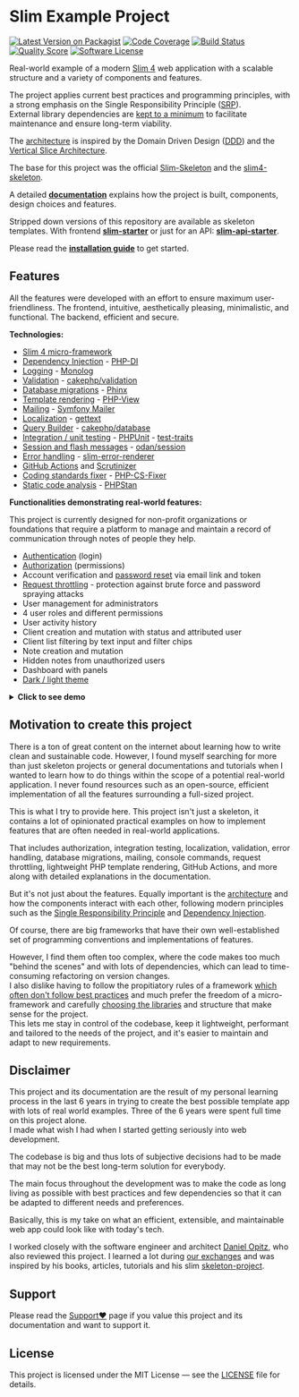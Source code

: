 # Slim Example Project

[![Latest Version on Packagist](https://img.shields.io/github/release/samuelgfeller/slim-example-project.svg)](https://packagist.org/packages/samuelgfeller/slim-example-project)
[![Code Coverage](https://scrutinizer-ci.com/g/samuelgfeller/slim-example-project/badges/coverage.png?b=master)](https://scrutinizer-ci.com/g/samuelgfeller/slim-example-project/?branch=master)
[![Build Status](https://scrutinizer-ci.com/g/samuelgfeller/slim-example-project/badges/build.png?b=master)](https://scrutinizer-ci.com/g/samuelgfeller/slim-example-project/build-status/master)
[![Quality Score](https://img.shields.io/scrutinizer/quality/g/samuelgfeller/slim-example-project.svg)](https://scrutinizer-ci.com/g/samuelgfeller/slim-example-project/?branch=master)
[![Software License](https://img.shields.io/badge/license-MIT-brightgreen.svg)](LICENSE)

Real-world example of a modern [Slim 4](https://www.slimframework.com/) web application with a scalable
structure and a variety of components and features.

The project applies current best practices and programming principles,
with a strong emphasis on the Single Responsibility Principle
([SRP](https://samuel-gfeller.ch/docs/Single-Responsibility-Principle-(SRP))).   
External library dependencies
are [kept to a minimum](https://samuel-gfeller.ch/docs/Libraries-and-Framework)
to facilitate maintenance and ensure long-term viability.

The [architecture](https://samuel-gfeller.ch/docs/Architecture)
is inspired by the Domain Driven Design ([DDD](https://en.wikipedia.org/wiki/Domain-driven_design))
and the [Vertical Slice Architecture](https://www.youtube.com/watch?v=L2Wnq0ChAIA).

The base for this project was the official
[Slim-Skeleton](https://github.com/slimphp/Slim-Skeleton) and
the [slim4-skeleton](https://github.com/odan/slim4-skeleton).

A detailed [**documentation**](https://samuel-gfeller.ch/docs) explains how the project is
built,
components, design choices and features.

Stripped down versions of this repository are available as skeleton
templates.
With frontend [**slim-starter**](https://github.com/samuelgfeller/slim-starter) or just for an API:
[**slim-api-starter**](https://github.com/samuelgfeller/slim-api-starter).

Please read the [**installation guide**](https://samuel-gfeller.ch/docs/Installation-Guide)
to get started.

## Features

All the features were developed with an effort to ensure maximum user-friendliness.
The frontend, intuitive, aesthetically pleasing, minimalistic, and functional.
The backend, efficient and secure.

**Technologies:**

* [Slim 4 micro-framework](https://github.com/slimphp/Slim)
* [Dependency Injection](https://samuel-gfeller.ch/docs/Dependency-Injection) - [PHP-DI](https://php-di.org/)
* [Logging](https://samuel-gfeller.ch/docs/Logging) - [Monolog](https://github.com/Seldaek/monolog)
* [Validation](https://samuel-gfeller.ch/docs/Validation) - [cakephp/validation](https://book.cakephp.org/4/en/core-libraries/validation.html)
* [Database migrations](https://samuel-gfeller.ch/docs/Database-Migrations) - [Phinx](https://phinx.org/)
* [Template rendering](https://samuel-gfeller.ch/docs/Template-Rendering) - [PHP-View](https://github.com/slimphp/PHP-View)
* [Mailing](https://samuel-gfeller.ch/docs/Mailing) - [Symfony Mailer](https://symfony.com/doc/current/mailer.html)
* [Localization](https://samuel-gfeller.ch/docs/Translations) - [gettext](https://www.gnu.org/software/gettext/)
* [Query Builder](https://samuel-gfeller.ch/docs/Repository-and-Query-Builder) - [cakephp/database](https://book.cakephp.org/5/en/orm/query-builder.html)
* [Integration / unit testing](https://samuel-gfeller.ch/docs/Writing-Tests) - [PHPUnit](https://github.com/sebastianbergmann/phpunit/) - [test-traits](https://github.com/samuelgfeller/test-traits)
* [Session and flash messages](https://samuel-gfeller.ch/docs/Session-and-Flash-messages) - [odan/session](https://github.com/odan/session)
* [Error handling](https://samuel-gfeller.ch/docs/Error-Handling) - [slim-error-renderer](https://github.com/samuelgfeller/slim-error-renderer)
* [GitHub Actions](https://samuel-gfeller.ch/docs/GitHub-Actions)
  and [Scrutinizer](https://samuel-gfeller.ch/docs/How-to-set-up-Scrutinizer)
* [Coding standards fixer](https://samuel-gfeller.ch/docs/Coding-Standards-Fixer) - [PHP-CS-Fixer](https://github.com/PHP-CS-Fixer/PHP-CS-Fixer)
* [Static code analysis](https://samuel-gfeller.ch/docs/PHPStan-Static-Code-Analysis) - [PHPStan](https://github.com/phpstan/phpstan)

**Functionalities demonstrating real-world features:**  

This project is currently designed for non-profit organizations or foundations that require a platform
to manage and maintain a record of communication through notes of people they help.

* [Authentication](https://samuel-gfeller.ch/docs/Authentication) (login)
* [Authorization](https://samuel-gfeller.ch/docs/Authorization) (permissions)
* Account verification
  and [password reset](https://samuel-gfeller.ch/docs/Authentication#password-forgotten)
  via email link and token
* [Request throttling](https://samuel-gfeller.ch/docs/Security#request-throttling) -
  protection against brute force and password spraying attacks
* User management for administrators
* 4 user roles and different permissions
* User activity history
* Client creation and mutation with status and attributed user
* Client list filtering by text input and filter chips
* Note creation and mutation
* Hidden notes from unauthorized users
* Dashboard with panels
* [Dark / light theme](https://samuel-gfeller.ch/docs/Dark-Theme)

<details markdown="1">

<summary><b>Click to see demo</b></summary>

Link: [Login](https://demo.slim-example-project.samuel-gfeller.ch)  
Username: `admin@user.com`  
Password: `12345678`  
The database is regularly reset.

</details>

## Motivation to create this project

There is a ton of great content on the internet about learning how to write clean and sustainable code.
However, I found myself searching for more than just skeleton projects or general documentations
and tutorials when I wanted to learn how to do things within the scope of a potential real-world application.
I never found resources such as an open-source, efficient implementation of all the features surrounding a
full-sized project.

This is what I try to provide here.
This project isn't just a skeleton, it contains a lot of opinionated
practical examples on how to
implement features that are often needed in real-world applications.

That includes authorization, integration testing, localization, validation,
error handling, database migrations, mailing, console commands, request throttling,
lightweight PHP template rendering, GitHub Actions, and more along with detailed
explanations in the documentation.

But it's not just about the features.
Equally important
is the [architecture](https://samuel-gfeller.ch/docs/Architecture)
and how the components interact with each other, following modern principles such as the
[Single Responsibility Principle](https://samuel-gfeller.ch/docs/Single-Responsibility-Principle-(SRP))
and
[Dependency Injection](https://samuel-gfeller.ch/docs/Dependency-Injection).

Of course, there are big frameworks that have their own well-established set of programming conventions and
implementations of features.

However, I find them often
too complex, where the code makes too much "behind the scenes" and with lots of dependencies,
which can lead to time-consuming refactoring on version changes.   
I also dislike having to follow the propitiatory rules of a framework [which often don't
follow best practices](https://www.reddit.com/r/PHP/comments/131t2k1/laravel_considered_harmful)
and
much prefer the freedom of a micro-framework and carefully
[choosing the libraries](https://samuel-gfeller.ch/docs/Libraries-and-Framework#choosing-the-right-libraries)
and structure
that make sense for the project.  
This lets me stay in control of the codebase, keep it lightweight,
performant and tailored to the needs of the project, and it's easier to maintain
and adapt to new requirements.

## Disclaimer

This project and its documentation are the result of my personal learning process in the last 6 years
in trying to create the best possible template app with lots of real world examples.
Three of the 6 years were spent full time on this project alone.  
I made what wish I had when I started getting seriously into web development.

The codebase is big and thus lots of subjective decisions had to be made that may not be the best
long-term solution for everybody.

The main focus throughout the development was to make the code as long living as possible
with best practices and few dependencies so that it can be adapted to different needs and
preferences.

Basically, this is my take on what an efficient, extensible, and maintainable web app could look like with today's
tech.

I worked closely with the software engineer and architect
[Daniel Opitz](https://odan.github.io/about.html), who also reviewed this project.
I learned a lot during
[our exchanges](https://samuel-gfeller.ch/docs/Sources-of-Knowledge#discussions)
and was inspired by his books, articles, tutorials and his slim
[skeleton-project](https://github.com/odan/slim4-skeleton).

## Support

Please read the [Support❤️](https://samuel-gfeller.ch/docs/Support❤️) page
if you value this project and its documentation and want to support it.

## License

This project is licensed under the MIT License — see the
[LICENSE](https://github.com/samuelgfeller/slim-example-project/blob/master/LICENSE) file for details.

